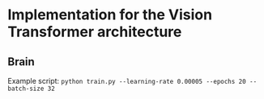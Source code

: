 # Implementation for the Vision Transformer architecture

## Brain
Example script: `python train.py --learning-rate 0.00005 --epochs 20 --batch-size 32`

